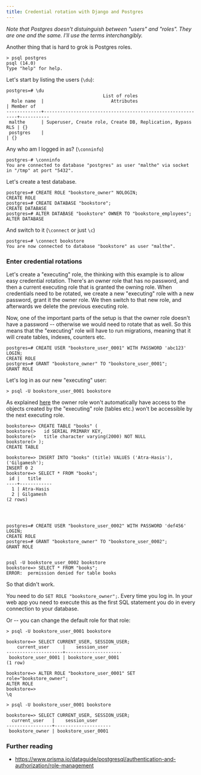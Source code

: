 ```yaml
---
title: Credential rotation with Django and Postgres
---
```

_Note that Postgres doesn't distuinguish between "users" and "roles".
They are one and the same. I'll use the terms interchangibly._

Another thing that is hard to grok is Postgres roles.

```
> psql postgres
psql (14.0)
Type "help" for help.
```


Let's start by listing the users (`\du`):

```
postgres=# \du
                                    List of roles
  Role name  |                         Attributes                         | Member of
-------------+------------------------------------------------------------+-----------
 malthe      | Superuser, Create role, Create DB, Replication, Bypass RLS | {}
 postgres    |                                                            | {}
```

Any who am I logged in as? (`\conninfo`)

```
postgres-# \conninfo
You are connected to database "postgres" as user "malthe" via socket in "/tmp" at port "5432".
```
<!-- SELECT CURRENT_USER, SESSION_USER; -->

Let's create a test database.

    postgres=# CREATE ROLE "bookstore_owner" NOLOGIN;
    CREATE ROLE
    postgres=# CREATE DATABASE "bookstore";
    CREATE DATABASE
    postgres=# ALTER DATABASE "bookstore" OWNER TO "bookstore_employees";
    ALTER DATABASE


And switch to it (`\connect` or just `\c`)

    postgres=# \connect bookstore
    You are now connected to database "bookstore" as user "malthe".

### Enter credential rotations

Let's create a "executing" role, the thinking with this example is to allow
easy credential rotation. There's an owner role that has no password, and then
a current executing role that is granted the owning role.
When credentials need to be rotated, we create a new "executing" role with a
new password, grant it the owner role. We then switch to that new role, and
afterwards we delete the previous executing role.

Now, one of the important parts of the setup is that the owner role doesn't
have a password -- otherwise we would need to rotate that as well.
So this means that the "executing" role will have to run migrations, meaning
that it will create tables, indexes, counters etc.

    postgres=# CREATE USER "bookstore_user_0001" WITH PASSWORD 'abc123' LOGIN;
    CREATE ROLE
    postgres=# GRANT "bookstore_owner" TO "bookstore_user_0001";
    GRANT ROLE

Let's log in as our new "executing" user:

    > psql -U bookstore_user_0001 bookstore

<!-- why doesn't the above require a password? -->

As explained [here](https://github.com/jdelic/django-postgresql-setrole) the
owner role won't automatically have access to the objects created by the
"executing" role (tables etc.) won't be accessible by the next executing role.

    bookstore=> CREATE TABLE "books" (
    bookstore(>   id SERIAL PRIMARY KEY,
    bookstore(>   title character varying(2000) NOT NULL
    bookstore(> );
    CREATE TABLE

    bookstore=> INSERT INTO "books" (title) VALUES ('Atra-Hasis'), ('Gilgamesh');
    INSERT 0 2
    bookstore=> SELECT * FROM "books";
     id |   title
    ----+------------
      1 | Atra-Hasis
      2 | Gilgamesh
    (2 rows)




    postgres=# CREATE USER "bookstore_user_0002" WITH PASSWORD 'def456' LOGIN;
    CREATE ROLE
    postgres=# GRANT "bookstore_owner" TO "bookstore_user_0002";
    GRANT ROLE


    psql -U bookstore_user_0002 bookstore
    bookstore=> SELECT * FROM "books";
    ERROR:  permission denied for table books

So that didn't work.

You need to do `SET ROLE "bookstore_owner";`. Every time you log in. In your
web app you need to execute this as the first SQL statement you do in every
connection to your database.

Or -- you can change the default role for that role:

    > psql -U bookstore_user_0001 bookstore

    bookstore=> SELECT CURRENT_USER, SESSION_USER;
        current_user     |    session_user
    ---------------------+---------------------
     bookstore_user_0001 | bookstore_user_0001
    (1 row)

    bookstore=> ALTER ROLE "bookstore_user_0001" SET role="bookstore_owner";
    ALTER ROLE
    bookstore=>
    \q

    > psql -U bookstore_user_0001 bookstore

    bookstore=> SELECT CURRENT_USER, SESSION_USER;
      current_user   |    session_user
    -----------------+---------------------
     bookstore_owner | bookstore_user_0001


<!--

psql -h 'eduflow-postgres-staging.cwfrbet8cw0x.eu-west-1.rds.amazonaws.com' -U eduflowuser-2020-11-04-5gkqdg eduflow                   23:20
Password for user eduflowuser-2020-11-04-5gkqdg:
psql (14.0, server 10.17)
SSL connection (protocol: TLSv1.2, cipher: ECDHE-RSA-AES256-GCM-SHA384, bits: 256, compression: off)
Type "help" for help.

eduflow=> SELECT CURRENT_USER, SESSION_USER;
 current_user  |         session_user
---------------+-------------------------------
 eduflow_owner | eduflowuser-2020-11-04-5gkqdg

eduflow=> SELECT * FROM pg_user;
            usename            | usesysid | usecreatedb | usesuper | userepl | usebypassrls |  passwd  | valuntil |
-------------------------------+----------+-------------+----------+---------+--------------+----------+----------+------------------------------------------------------------------
 rdsadmin                      |       10 | t           | t        | t       | t            | ******** | infinity | {TimeZone=utc,log_statement=all,log_min_error_statement=debug5,lo
 eduflowuser-2020-11-04-5gkqdg |    21137 | f           | f        | f       | f            | ******** |          | {role=eduflow_owner}
 eduflowstaging                |    16393 | t           | f        | f       | f            | ******** | infinity |
 rotater-temp-user-V80CWA      |    21111 | f           | f        | f       | f            | ******** |          |
 eduflow_owner                 |    21132 | f           | f        | f       | f            | ******** |          |
 rotater-temp-user-_rFWXg      |    21117 | f           | f        | f       | f            | ******** |          |

-->

### Further reading

- https://www.prisma.io/dataguide/postgresql/authentication-and-authorization/role-management